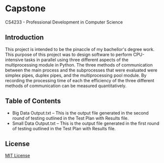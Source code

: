 # Capstone
 CS4233 - Professional Development in Computer Science

## Introduction
This project is intended to be the pinaccle of my bachellor's degree work.  This purpose of this project was to design software to perform CPU-intensive tasks in parallel using three different aspects of the multiprocessing module in Python.  The three methods of communication between the main process and the subprocesses that were evaluated were simplex pipes, duplex pipes, and the multiprocessing pool module.  By recording the processing time of each the efficiency of the three different methods of communication can be measured quantitatively.

## Table of Contents
- Big Data Output.txt – This is the output file generated in the second round of testing outlined in the Test Plan with Results file.
- Small Data Output.txt – This is the output file generated in the first round of testing outlined in the Test Plan with Results file.

## License
[MIT License](LICENSE)
